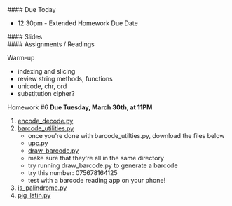 <article class="due" markdown="block">
#### Due Today

* 12:30pm - Extended Homework Due Date

</article>

<article class="slides" markdown="block">
#### Slides


</article>

<article class="assignments" markdown="block">
#### Assignments / Readings		

Warm-up

* indexing and slicing
* review string methods, functions
* unicode, chr, ord
* substitution cipher?

Homework #6 __Due Tuesday, March 30th, at 11PM__ 

1. [encode_decode.py](homework/hw06/encode_decode.py)
2. [barcode_utilities.py](homework/hw06/barcode_utilities.py)
    * once you're done with barcode_utilties.py, download the files below
    * [upc.py](homework/hw06/upc.py)
    * [draw_barcode.py](homework/hw06/draw_barcode.py)
    * make sure that they're all in the same directory
    * try running draw_barcode.py to generate a barcode
    * try this number: 075678164125
    * test with a barcode reading app on your phone!
3. [is_palindrome.py](homework/hw06/is_palindrome.py)
4. [pig_latin.py](homework/hw06/pig_latin.py)


</article>
